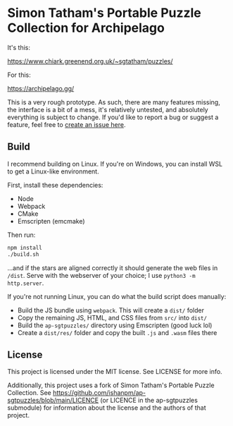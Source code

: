 # Simon Tatham's Portable Puzzle Collection for Archipelago

It's this:

https://www.chiark.greenend.org.uk/~sgtatham/puzzles/

For this:

https://archipelago.gg/

This is a very rough prototype. As such, there are many features missing, the interface is a bit of a mess, it's relatively untested, and absolutely everything is subject to change. If you'd like to report a bug or suggest a feature, feel free to [create an issue here](https://github.com/ishanpm/ap-sgtpuzzles-web/issues).

## Build

I recommend building on Linux. If you're on Windows, you can install WSL to get a Linux-like environment.

First, install these dependencies:
- Node
- Webpack
- CMake
- Emscripten (emcmake)

Then run:

```sh
npm install
./build.sh
```

...and if the stars are aligned correctly it should generate the web files in `/dist`. Serve with the webserver of your choice; I use `python3 -m http.server`.

If you're not running Linux, you can do what the build script does manually:

- Build the JS bundle using `webpack`. This will create a `dist/` folder
- Copy the remaining JS, HTML, and CSS files from `src/` into `dist/`
- Build the `ap-sgtpuzzles/` directory using Emscripten (good luck lol)
- Create a `dist/res/` folder and copy the built `.js` and `.wasm` files there

## License

This project is licensed under the MIT license. See LICENSE for more info.

Additionally, this project uses a fork of Simon Tatham's Portable Puzzle Collection. See https://github.com/ishanpm/ap-sgtpuzzles/blob/main/LICENCE (or LICENCE in the ap-sgtpuzzles submodule) for information about the license and the authors of that project.
